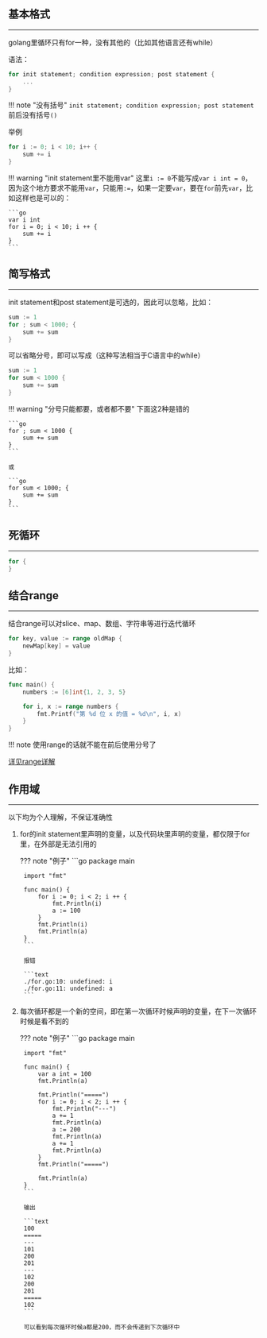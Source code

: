 ## **基本格式**

---

golang里循环只有for一种，没有其他的（比如其他语言还有while）

语法：

```go
for init statement; condition expression; post statement {
    ...
}
```

!!! note "没有括号"
	`init statement; condition expression; post statement`前后没有括号`()`

举例

```go
for i := 0; i < 10; i++ {
    sum += i
}
```

!!! warning "init statement里不能用var"
	这里`i := 0`不能写成`var i int = 0`，因为这个地方要求不能用`var`，只能用`:=`，如果一定要`var`，要在`for`前先`var`，比如这样也是可以的：

	```go
	var i int
	for i = 0; i < 10; i ++ {
	    sum += i
	}
	```

## **简写格式**

---

init statement和post statement是可选的，因此可以忽略，比如：

```go
sum := 1
for ; sum < 1000; {
    sum += sum
}
```

可以省略分号，即可以写成（这种写法相当于C语言中的while）

```go
sum := 1
for sum < 1000 {
    sum += sum
}
```

!!! warning "分号只能都要，或者都不要"
	下面这2种是错的

	```go
	for ; sum < 1000 {
	    sum += sum
	}
	```

	或

	```go
	for sum < 1000; {
	    sum += sum
	}
	```

## **死循环**

---

```go
for {
}
```

## **结合range**

---

结合range可以对slice、map、数组、字符串等进行迭代循环

```go
for key, value := range oldMap {
    newMap[key] = value
}
```

比如：

```go
func main() {
    numbers := [6]int{1, 2, 3, 5}

    for i, x := range numbers {
        fmt.Printf("第 %d 位 x 的值 = %d\n", i, x)
    }
}
```

!!! note
	使用range的话就不能在前后使用分号了

[详见range详解](/golang/other/range/)

## **作用域**

---

以下均为个人理解，不保证准确性

1. for的init statement里声明的变量，以及代码块里声明的变量，都仅限于for里，在外部是无法引用的

	??? note "例子"
		```go
		package main

		import "fmt"

		func main() {
			for i := 0; i < 2; i ++ {
				fmt.Println(i)
				a := 100
			}
			fmt.Println(i)
			fmt.Println(a)
		}
		```

		报错

		```text
		./for.go:10: undefined: i
		./for.go:11: undefined: a
		```

2. 每次循环都是一个新的空间，即在第一次循环时候声明的变量，在下一次循环时候是看不到的

	??? note "例子"
		```go
		package main

		import "fmt"

		func main() {
			var a int = 100
			fmt.Println(a)

			fmt.Println("=====")
			for i := 0; i < 2; i ++ {
				fmt.Println("---")
				a += 1
				fmt.Println(a)
				a := 200
				fmt.Println(a)
				a += 1
				fmt.Println(a)
			}
			fmt.Println("=====")

			fmt.Println(a)
		}
		```

		输出

		```text
		100
		=====
		---
		101
		200
		201
		---
		102
		200
		201
		=====
		102
		```

		可以看到每次循环时候a都是200，而不会传递到下次循环中
